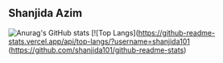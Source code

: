 ## Shanjida Azim 

![Anurag's GitHub stats](https://github-readme-stats.vercel.app/api?username=shanjida101&show_icons=true&theme=radical)   [![Top Langs](https://github-readme-stats.vercel.app/api/top-langs/?username=shanjida101
(https://github.com/shanjida101/github-readme-stats)
